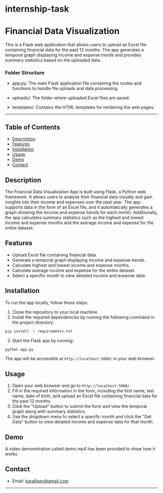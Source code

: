 # internship-task

# Financial Data Visualization

This is a Flask web application that allows users to upload an Excel file containing financial data for the past 12 months. The app generates a temporal graph displaying income and expense trends and provides summary statistics based on the uploaded data.

### Folder Structure  
- app.py: The main Flask application file containing the routes and functions to handle file uploads and data processing.  

- uploads/: The folder where uploaded Excel files are saved.

- templates/: Contains the HTML templates for rendering the web pages.

---

## Table of Contents

- [Description](#description)
- [Features](#features)
- [Installation](#installation)
- [Usage](#usage)
- [Demo](#demo)
- [Contact](#contact)

## Description

The Financial Data Visualization App is built using Flask, a Python web framework. It allows users to analyze their financial data visually and gain insights into their income and expenses over the past year. The app supports data in the form of an Excel file, and it automatically generates a graph showing the income and expense trends for each month. Additionally, the app calculates summary statistics such as the highest and lowest income and expense months and the average income and expense for the entire dataset.

## Features

- Upload Excel file containing financial data.
- Generate a temporal graph displaying income and expense trends.
- Calculate highest and lowest income and expense months.
- Calculate average income and expense for the entire dataset.
- Select a specific month to view detailed income and expense data.

## Installation

To run the app locally, follow these steps:

1. Clone the repository to your local machine.
2. Install the required dependencies by running the following command in the project directory:

```bash
pip install -r requirements.txt
```

3. Start the Flask app by running:

```bash
python app.py
```

The app will be accessible at `http://localhost:5000/` in your web browser.

## Usage

1. Open your web browser and go to `http://localhost:5000/`.
2. Fill in the required information in the form, including the first name, last name, date of birth, and upload an Excel file containing financial data for the past 12 months.
3. Click the "Upload" button to submit the form and view the temporal graph along with summary statistics.
4. Use the dropdown menu to select a specific month and click the "Get Data" button to view detailed income and expense data for that month.

## Demo

A video demonstration called demo.mp4 has been provided to show how it works

## Contact

- Email: [korafisey@gmail.com](mailto:korafisey@gmail.com)
---
